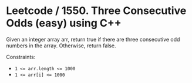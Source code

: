 # Leetcode / 1550. Three Consecutive Odds (easy) using C++

Given an integer array arr, return true if there are three consecutive odd numbers in the array. Otherwise, return false.

Constraints:

- `1 <= arr.length <= 1000`
- `1 <= arr[i] <= 1000`
